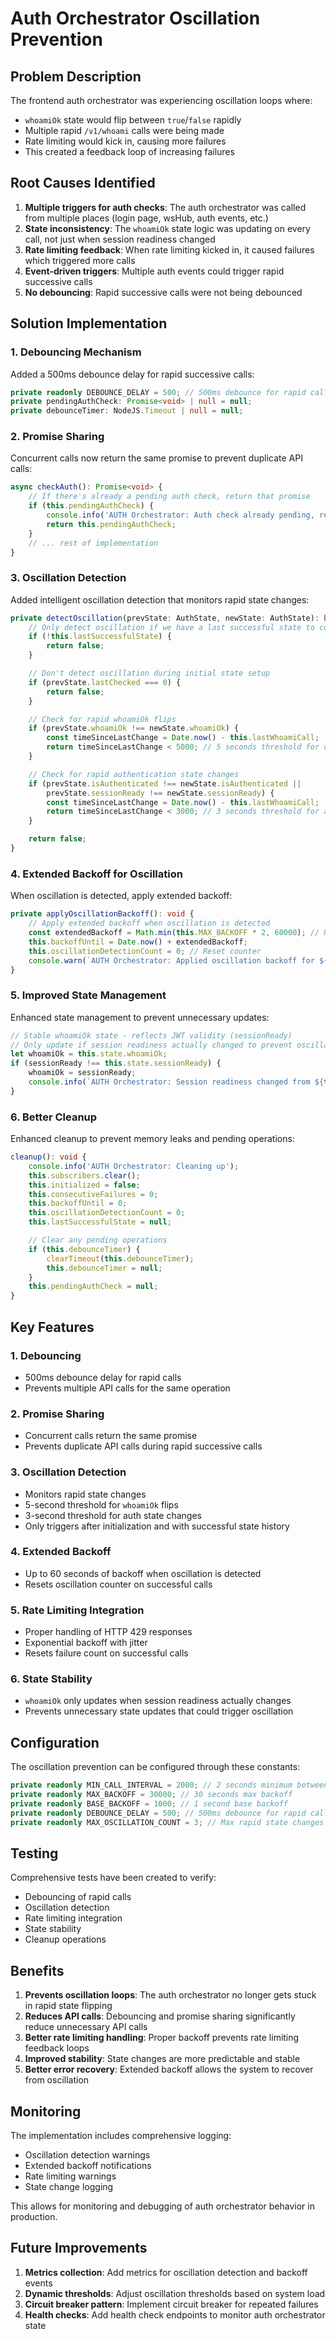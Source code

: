 # Auth Orchestrator Oscillation Prevention

## Problem Description

The frontend auth orchestrator was experiencing oscillation loops where:
- `whoamiOk` state would flip between `true`/`false` rapidly
- Multiple rapid `/v1/whoami` calls were being made
- Rate limiting would kick in, causing more failures
- This created a feedback loop of increasing failures

## Root Causes Identified

1. **Multiple triggers for auth checks**: The auth orchestrator was called from multiple places (login page, wsHub, auth events, etc.)
2. **State inconsistency**: The `whoamiOk` state logic was updating on every call, not just when session readiness changed
3. **Rate limiting feedback**: When rate limiting kicked in, it caused failures which triggered more calls
4. **Event-driven triggers**: Multiple auth events could trigger rapid successive calls
5. **No debouncing**: Rapid successive calls were not being debounced

## Solution Implementation

### 1. Debouncing Mechanism

Added a 500ms debounce delay for rapid successive calls:

```typescript
private readonly DEBOUNCE_DELAY = 500; // 500ms debounce for rapid calls
private pendingAuthCheck: Promise<void> | null = null;
private debounceTimer: NodeJS.Timeout | null = null;
```

### 2. Promise Sharing

Concurrent calls now return the same promise to prevent duplicate API calls:

```typescript
async checkAuth(): Promise<void> {
    // If there's already a pending auth check, return that promise
    if (this.pendingAuthCheck) {
        console.info('AUTH Orchestrator: Auth check already pending, returning existing promise');
        return this.pendingAuthCheck;
    }
    // ... rest of implementation
}
```

### 3. Oscillation Detection

Added intelligent oscillation detection that monitors rapid state changes:

```typescript
private detectOscillation(prevState: AuthState, newState: AuthState): boolean {
    // Only detect oscillation if we have a last successful state to compare against
    if (!this.lastSuccessfulState) {
        return false;
    }

    // Don't detect oscillation during initial state setup
    if (prevState.lastChecked === 0) {
        return false;
    }

    // Check for rapid whoamiOk flips
    if (prevState.whoamiOk !== newState.whoamiOk) {
        const timeSinceLastChange = Date.now() - this.lastWhoamiCall;
        return timeSinceLastChange < 5000; // 5 seconds threshold for oscillation
    }

    // Check for rapid authentication state changes
    if (prevState.isAuthenticated !== newState.isAuthenticated ||
        prevState.sessionReady !== newState.sessionReady) {
        const timeSinceLastChange = Date.now() - this.lastWhoamiCall;
        return timeSinceLastChange < 3000; // 3 seconds threshold for auth state oscillation
    }

    return false;
}
```

### 4. Extended Backoff for Oscillation

When oscillation is detected, apply extended backoff:

```typescript
private applyOscillationBackoff(): void {
    // Apply extended backoff when oscillation is detected
    const extendedBackoff = Math.min(this.MAX_BACKOFF * 2, 60000); // Up to 60 seconds
    this.backoffUntil = Date.now() + extendedBackoff;
    this.oscillationDetectionCount = 0; // Reset counter
    console.warn(`AUTH Orchestrator: Applied oscillation backoff for ${extendedBackoff}ms`);
}
```

### 5. Improved State Management

Enhanced state management to prevent unnecessary updates:

```typescript
// Stable whoamiOk state - reflects JWT validity (sessionReady)
// Only update if session readiness actually changed to prevent oscillation
let whoamiOk = this.state.whoamiOk;
if (sessionReady !== this.state.sessionReady) {
    whoamiOk = sessionReady;
    console.info(`AUTH Orchestrator: Session readiness changed from ${this.state.sessionReady} to ${sessionReady}, whoamiOk: ${whoamiOk}`);
}
```

### 6. Better Cleanup

Enhanced cleanup to prevent memory leaks and pending operations:

```typescript
cleanup(): void {
    console.info('AUTH Orchestrator: Cleaning up');
    this.subscribers.clear();
    this.initialized = false;
    this.consecutiveFailures = 0;
    this.backoffUntil = 0;
    this.oscillationDetectionCount = 0;
    this.lastSuccessfulState = null;

    // Clear any pending operations
    if (this.debounceTimer) {
        clearTimeout(this.debounceTimer);
        this.debounceTimer = null;
    }
    this.pendingAuthCheck = null;
}
```

## Key Features

### 1. Debouncing
- 500ms debounce delay for rapid calls
- Prevents multiple API calls for the same operation

### 2. Promise Sharing
- Concurrent calls return the same promise
- Prevents duplicate API calls during rapid successive calls

### 3. Oscillation Detection
- Monitors rapid state changes
- 5-second threshold for `whoamiOk` flips
- 3-second threshold for auth state changes
- Only triggers after initialization and with successful state history

### 4. Extended Backoff
- Up to 60 seconds of backoff when oscillation is detected
- Resets oscillation counter on successful calls

### 5. Rate Limiting Integration
- Proper handling of HTTP 429 responses
- Exponential backoff with jitter
- Resets failure count on successful calls

### 6. State Stability
- `whoamiOk` only updates when session readiness actually changes
- Prevents unnecessary state updates that could trigger oscillation

## Configuration

The oscillation prevention can be configured through these constants:

```typescript
private readonly MIN_CALL_INTERVAL = 2000; // 2 seconds minimum between calls
private readonly MAX_BACKOFF = 30000; // 30 seconds max backoff
private readonly BASE_BACKOFF = 1000; // 1 second base backoff
private readonly DEBOUNCE_DELAY = 500; // 500ms debounce for rapid calls
private readonly MAX_OSCILLATION_COUNT = 3; // Max rapid state changes before backoff
```

## Testing

Comprehensive tests have been created to verify:
- Debouncing of rapid calls
- Oscillation detection
- Rate limiting integration
- State stability
- Cleanup operations

## Benefits

1. **Prevents oscillation loops**: The auth orchestrator no longer gets stuck in rapid state flipping
2. **Reduces API calls**: Debouncing and promise sharing significantly reduce unnecessary API calls
3. **Better rate limiting handling**: Proper backoff prevents rate limiting feedback loops
4. **Improved stability**: State changes are more predictable and stable
5. **Better error recovery**: Extended backoff allows the system to recover from oscillation

## Monitoring

The implementation includes comprehensive logging:
- Oscillation detection warnings
- Extended backoff notifications
- Rate limiting warnings
- State change logging

This allows for monitoring and debugging of auth orchestrator behavior in production.

## Future Improvements

1. **Metrics collection**: Add metrics for oscillation detection and backoff events
2. **Dynamic thresholds**: Adjust oscillation thresholds based on system load
3. **Circuit breaker pattern**: Implement circuit breaker for repeated failures
4. **Health checks**: Add health check endpoints to monitor auth orchestrator state
